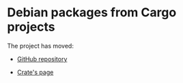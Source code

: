 # Debian packages from Cargo projects

The project has moved:

* [GitHub repository](https://github.com/kornelski/cargo-deb)

* [Crate's page](https://lib.rs/crates/cargo-deb)
